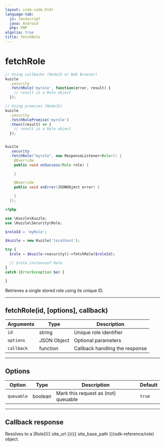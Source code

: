 ```yaml
---
layout: side-code.html
language-tab:
  js: Javascript
  java: Android
  php: PHP
algolia: true
title: fetchRole
---
```


# fetchRole

```js
// Using callbacks (NodeJS or Web Browser)
kuzzle
  .security
  .fetchRole('myrole', function(error, result) {
    // result is a Role object
  });

// Using promises (NodeJS)
kuzzle
  .security
  .fetchRolePromise('myrole')
  .then((result) => {
    // result is a Role object
  });
```

```java

kuzzle
  .security
  .fetchRole("myrole", new ResponseListener<Role>() {
    @Override
    public void onSuccess(Role role) {

    }

    @Override
    public void onError(JSONObject error) {

    }
  });
```

```php
<?php

use \Kuzzle\Kuzzle;
use \Kuzzle\Security\Role;

$roleId = 'myRole';

$kuzzle = new Kuzzle('localhost');

try {
  $role = $kuzzle->security()->fetchRole($roleId);

  // $role instanceof Role
}
catch (ErrorException $e) {

}
```

Retrieves a single stored role using its unique ID.

---

## fetchRole(id, [options], callback)

| Arguments | Type | Description |
|---------------|---------|----------------------------------------|
| ``id`` | string | Unique role identifier |
| ``options`` | JSON Object | Optional parameters |
| ``callback`` | function | Callback handling the response |

---

## Options

| Option | Type | Description | Default |
|---------------|---------|----------------------------------------|---------|
| ``queuable`` | boolean | Mark this request as (not) queuable | ``true`` |

---

## Callback response

Resolves to a [Role]({{ site_url }}{{{ site_base_path }}}sdk-reference/role) object.
